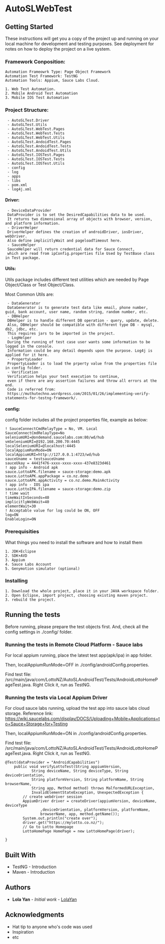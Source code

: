# AutoSLWebTest

## Getting Started

These instructions will get you a copy of the project up and running on your local machine for development and testing purposes. See deployment for notes on how to deploy the project on a live system.

### Framework Conposition:
```
Automation Frameowrk Type: Page Object Framework
Automation Test Framework: TestNG
Automation Tools: Appium, Sauce Labs Cloud.
```
```
1. Web Test Automation.
2. Mobile Android Test Automation
3. Mobile IOS Test Automation
```

### Project Structure:
```
 - AutoSLTest.Driver
 - AutoSLTest.Utils
 - AutoSLTest.WebTest.Pages
 - AutoSLTest.WebTest.Tests
 - AutoSLTest.WebTest.Utils
 - AutoSLTest.AndoidTest.Pages
 - AutoSLTest.AndoidTest.Tests
 - AutoSLTest.AndoidTest.Utils
 - AutoSLTest.IOSTest.Pages
 - AutoSLTest.IOSTest.Tests
 - AutoSLTest.IOSTest.Utils
 - config
 - log
 - apps
 - libs
 - pom.xml
 - log4j.xml
```
#### Driver:
```
 - DeviceDataProvider
 DataProvider is to set the DesiredCapabilities data to be used. 
 It returns two dimensional array of objects with browser, version, and platform information.
 - DriverHelper
 DriverHelper defines the creation of androidDriver, iosDriver, webDriver. 
 Also define implicitlyWait and pageloadTimeout here.
 - SauceHelper
 SauceHelper will return credential data for Sauce Connect, 
 which are read from ipConfig.properties file Used by TestBase class in Test package.
```
#### Utils:
Utils package includes different test utilities which are needed by Page Object/Class or Test Object/Class.

Most Common Utils are:
```
 - DataGenerator
 DataGenerator is to generate test data like email, phone number, guid, bank account, user name, random string, random number, etc.
 - DBHelper
 DBHelper is to handle different DB operation - query, update, delete.
 Also, DBHelper should be compatible with different type DB - mysql, db2, jdbc, etc. 
 This requires jars to be imported in the project.
 - LogHelper
 During the running of test case user wants some information to be logged in the console. 
 Information could be any detail depends upon the purpose. Log4j is applied for it here.
 - PropertyLoader
 PropertyLoader is to load the prperty value from the properties file in config folder.
 - Verification
 Verification helps your test execution to continue,
 even if there are any assertion failures and throw all errors at the end.
 Code is referred from:
 https://muthutechno.wordpress.com/2015/01/26/implementing-verify-statements-for-testng-framework/.
```

#### config:
config folder includes all the project properties file, example as below:
```
! SauceConnectCmdRelayType = No, VM. Local
SauceConnectCmdRelayType=No
seleniumURI=@ondemand.saucelabs.com:80/wd/hub
vmSeleniumURI=@192.168.200.70:4445
localSeleniumURI=@localhost:4445
localAppiumRunMode=ON
localAppiumURI=http://127.0.0.1:4723/wd/hub
sauceUname = testsauceUname
sauceUkay = 4441f476-xxxx-xxxx-xxxx-437e8323d461
! app info - Android apk
sauce.LottoAPK.filename = sauce-storage:demo.apk
sauce.LottoAPK.appPackage = co.nz.demo
sauce.LottoAPK.appActivity = co.nz.demo.MainActivity
! app info - IOS ipa
sauce.LottoIPA.filename = sauce-storage:demo.zip
! time wait
timeWaitInSeconds=40
implicitlyWebWait=40
elementWait=30
! Acceptable value for log could be ON, OFF
log=ON
EnableLogin=ON
```
### Prerequisities

What things you need to install the software and how to install them

```
1. JDK+Eclipse
2. SDK+AVD
3. Appium
4. Sauce Labs Account
5. Genymotion simulator (optional)
```

### Installing


```
1. Download the whole project, place it in your JAVA workspace folder.
2. Open Eclipse, import project, choosing existing maven project.
3. rebuild the project.
```


## Running the tests

Before running, please prepare the test objects first. 
And, check all the config settings in ./config/ folder.

### Running the tests in Remote Cloud Platform - Sauce labs

For local appium running, place the latest test app(apk/ipa) in app folder. 

Then, localAppiumRunMode=OFF in ./config/androidConfig.properties.

Find test file: /src/main/java/com/LottoNZ/AutoSLAndroidTest/Tests/AndroidLottoHomePageTest.java. Right Click it, run as TestNG.


### Running the tests via Local Appium Driver

For cloud sauce labs running, upload the test app into sauce labs cloud storage.
Reference link: https://wiki.saucelabs.com/display/DOCS/Uploading+Mobile+Applications+to+Sauce+Storage+for+Testing

Then, localAppiumRunMode=ON in ./config/androidConfig.properties.

Find test file: /src/main/java/com/LottoNZ/AutoSLAndroidTest/Tests/AndroidLottoHomePageTest.java. Right Click it, run as TestNG.

```
@Test(dataProvider = "AndroidCapabilities")
	public void verifyLottoTest(String appiumVersion,
			String deviceName, String deviceType, String deviceOrientation,
			String platformVersion, String platformName, String browserName,
			String app, Method method) throws MalformedURLException,
			InvalidElementStateException, UnexpectedException {
		// create webdriver session
		AppiumDriver driver = createDriver(appiumVersion, deviceName, deviceType
				,deviceOrientation, platformVersion, platformName,
				browserName, app, method.getName());
		System.out.println("create over");
		driver.get("https://mylotto.co.nz/");
		// Go to Lotto Homepage
		LottoHomePage HomePage = new LottoHomePage(driver);

}
```

## Built With

* TestNG - Introduction
* Maven - Introduction


## Authors

* **Lola Yan** - *Initial work* - [LolaYan](https://github.com/LolaYan)

## Acknowledgments

* Hat tip to anyone who's code was used
* Inspiration
* etc
